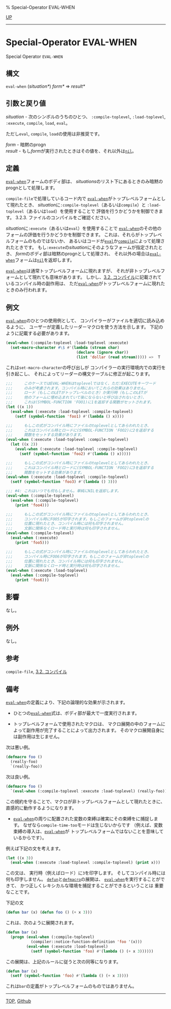 % Special-Operator EVAL-WHEN

[UP](3.8.html)  

---

# Special-Operator **EVAL-WHEN**


Special Operator `EVAL-WHEN`


## 構文

`eval-when` (*situation\**) *form\** => *result\**


## 引数と戻り値

*situation* - 次のシンボルのうちのひとつ、
`:compile-toplevel`, `:load-toplevel`, `:execute`,
`compile`, `load`, `eval`。

ただし`eval`, `compile`, `load`の使用は非推奨です。

*form* - 暗黙のprogn  
*result* - もし*form*が実行されたときはその値を、それ以外は[`nil`](5.3.nil-variable.html)。


## 定義

[`eval-when`](3.8.eval-when.html)フォームのボディ部は、
*situations*のリスト下にあるときのみ暗黙のprognとして処理します。

`compile-file`で処理しているコード内で
[`eval-when`](3.8.eval-when.html)がトップレベルフォームとして現れたとき、
*situation*に`:compile-toplevel`（あるいは`compile`）と
`:load-toplevel`（あるいは`load`）を使用することで
評価を行うかどうかを制御できます。
3.2.3. ファイルのコンパイルをご確認ください。

*situation*に`:execute`（あるいは`eval`）を使用することで
[`eval-when`](3.8.eval-when.html)のその他のフォームの評価を行うかどうかを制御できます。
これは、それらがトップレベルフォームのものではないか、
あるいはコードが[`eval`](3.8.eval.html)か[`compile`](3.8.compile.html)によって処理されたときです。
もし`:execute`の*situation*にそのようなフォームが指定されたとき、
*form*のボディ部は暗黙のprognとして処理され、
それ以外の場合は[`eval-when`](3.8.eval-when.html)フォームは[`nil`](5.3.nil-variable.html)を返却します。

[`eval-when`](3.8.eval-when.html)は通常トップレベルフォームに現れますが、
それが非トップレベルフォームとして現れても意味があります。
しかし、[3.2. コンパイル](3.2.html)に記載されているコンパイル時の副作用は、
ただ[`eval-when`](3.8.eval-when.html)がトップレベルフォームに現れたときのみ行われます。


## 例文

[`eval-when`](3.8.eval-when.html)のひとつの使用例として、
コンパイラーがファイルを適切に読み込めるように、
ユーザーが定義したリーダーマクロを使う方法を示します。
下記のように記載する必要があります。

```lisp
(eval-when (:compile-toplevel :load-toplevel :execute)
  (set-macro-character #\$ #'(lambda (stream char)
                               (declare (ignore char))
                               (list 'dollar (read stream))))) =>  T
```

これは`set-macro-character`の呼び出しが
コンパイラーの実行環境内での実行を引き起こし、
それによってリーダーの構文テーブルに修正が起こります。

```lisp
;;;     このケースではEVAL-WHENはtoplevelではなく、ただ:EXECUTEキーワード
;;;     のみが考慮されます。コンパイル時においてこれらの効果はありません。
;;;     ロード（もしこのLETがトップレベルのとき）か実行時（もしこのLETが
;;;     他のフォームに埋め込まれていて後にならないと呼び出されないとき）、
;;;     これは(SYMBOL-FUNCTION 'FOO1)に1を返却する関数がセットされます。
(let ((x 1))
  (eval-when (:execute :load-toplevel :compile-toplevel)
    (setf (symbol-function 'foo1) #'(lambda () x))))

;;;     もしこの式がコンパイル時にファイルのtoplevelとしてあらわれたとき、
;;;     これはコンパイル時とロードに(SYMBOL-FUNCTION 'FOO2)に2を返却する
;;;     関数をセットする効果があります。
(eval-when (:execute :load-toplevel :compile-toplevel)
  (let ((x 2))
    (eval-when (:execute :load-toplevel :compile-toplevel)
      (setf (symbol-function 'foo2) #'(lambda () x)))))

;;;     もしこの式がコンパイル時にファイルのtoplevelとしてあらわれたとき、
;;;     これはコンパイル時とロードに(SYMBOL-FUNCTION 'FOO2)に3を返却する
;;;     関数をセットする効果があります。
(eval-when (:execute :load-toplevel :compile-toplevel)
  (setf (symbol-function 'foo3) #'(lambda () 3)))

;;; #4: これはいつでも何もしません。単純にNILを返却します。
(eval-when (:compile-toplevel)
  (eval-when (:compile-toplevel) 
    (print 'foo4)))

;;;     もしこの式がコンパイル時にファイルのtoplevelとしてあらわれたとき、
;;;     コンパイル時にFOO5が印字されます。もしこのフォームが非toplevelの
;;;     位置に現れたとき、コンパイル時には何も印字されません。
;;;     文脈に関係なくロード時と実行時は何も印字されません。
(eval-when (:compile-toplevel) 
  (eval-when (:execute)
    (print 'foo5)))

;;;     もしこの式がコンパイル時にファイルのtoplevelとしてあらわれたとき、
;;;     コンパイル時にFOO6が印字されます。もしこのフォームが非toplevelの
;;;     位置に現れたとき、コンパイル時には何も印字されません。
;;;     文脈に関係なくロード時と実行時は何も印字されません。
(eval-when (:execute :load-toplevel)
  (eval-when (:compile-toplevel)
    (print 'foo6)))
```


## 影響

なし。


## 例外

なし。


## 参考

`compile-file`,
[3.2. コンパイル](3.2.html)


## 備考

[`eval-when`](3.8.eval-when.html)の定義により、下記の論理的な効果が示されます。

- ひとつの[`eval-when`](3.8.eval-when.html)式は、ボディ部が最大で一度実行されます。

- トップレベルフォームで使用されたマクロは、
マクロ展開の中のフォームによって副作用が完了することによって出力されます。
そのマクロ展開自身には副作用は生じません。

次は悪い例。

```lisp
(defmacro foo ()
  (really-foo)
  `(really-foo))
```
次は良い例。

```lisp
(defmacro foo ()
  `(eval-when (:compile-toplevel :execute :load-toplevel) (really-foo)))
```

この規約を守ることで、マクロが非トップレベルフォームとして現れたときに、
直感的に動作するようになります。

- [`eval-when`](3.8.eval-when.html)の周りに配置された変数の束縛は確実にその束縛をに捕捉します。
なぜなら`compile-time-too`モードは生じないからです
（例えば、変数束縛の導入は、[`eval-when`](3.8.eval-when.html)が
トップレベルフォームではないことを意味しているからです）。

例えば下記の文を考えます。

```lisp
(let ((x 3))
  (eval-when (:execute :load-toplevel :compile-toplevel) (print x)))
```

この文は、
実行時（例えばロード）に`3`を印字します。
そしてコンパイル時には何も印字しません。
[`defun`](5.3.defun.html)と[`defmacro`](3.8.defmacro.html)の展開は、
[`eval-when`](3.8.eval-when.html)を実行することができて、
かつ正しくレキシカルな環境を捕捉することができるということは
重要なことです。

下記の文

```lisp
(defun bar (x) (defun foo () (+ x 3)))
```

これは、次のように展開されます。

```lisp
(defun bar (x) 
  (progn (eval-when (:compile-toplevel) 
           (compiler::notice-function-definition 'foo '(x)))
         (eval-when (:execute :load-toplevel)
           (setf (symbol-function 'foo) #'(lambda () (+ x 3))))))
```

この展開は、上記のルールに従うと次の同等になります。

```lisp
(defun bar (x) 
  (setf (symbol-function 'foo) #'(lambda () (+ x 3))))
```

これは`bar`の定義がトップレベルフォームのものではありません。


---
[TOP](index.html),  [Github](https://github.com/nptcl/npt-japanese)

